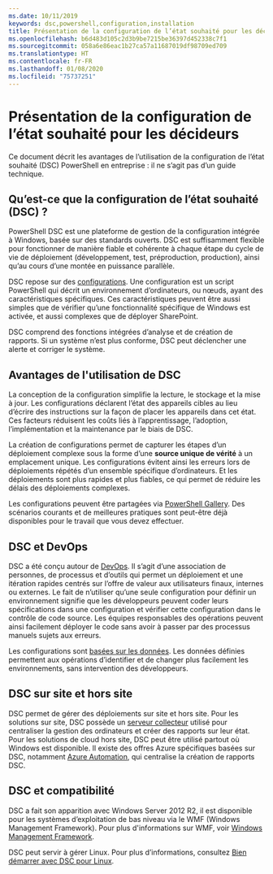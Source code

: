 ```yaml
---
ms.date: 10/11/2019
keywords: dsc,powershell,configuration,installation
title: Présentation de la configuration de l’état souhaité pour les décideurs
ms.openlocfilehash: b6d483d105c2d3b9be7215be36397d452338c7f1
ms.sourcegitcommit: 058a6e86eac1b27ca57a11687019df98709ed709
ms.translationtype: HT
ms.contentlocale: fr-FR
ms.lasthandoff: 01/08/2020
ms.locfileid: "75737251"
---
```

# <a name="desired-state-configuration-overview-for-decision-makers"></a>Présentation de la configuration de l’état souhaité pour les décideurs

Ce document décrit les avantages de l’utilisation de la configuration de l’état souhaité (DSC) PowerShell en entreprise : il ne s’agit pas d’un guide technique.

## <a name="what-is-dsc"></a>Qu’est-ce que la configuration de l’état souhaité (DSC) ?

PowerShell DSC est une plateforme de gestion de la configuration intégrée à Windows, basée sur des standards ouverts. DSC est suffisamment flexible pour fonctionner de manière fiable et cohérente à chaque étape du cycle de vie de déploiement (développement, test, préproduction, production), ainsi qu’au cours d’une montée en puissance parallèle.

DSC repose sur des [configurations](../configurations/configurations.md). Une configuration est un script PowerShell qui décrit un environnement d’ordinateurs, ou nœuds, ayant des caractéristiques spécifiques. Ces caractéristiques peuvent être aussi simples que de vérifier qu’une fonctionnalité spécifique de Windows est activée, et aussi complexes que de déployer SharePoint.

DSC comprend des fonctions intégrées d’analyse et de création de rapports. Si un système n’est plus conforme, DSC peut déclencher une alerte et corriger le système.

## <a name="benefits-of-using-dsc"></a>Avantages de l'utilisation de DSC

La conception de la configuration simplifie la lecture, le stockage et la mise à jour. Les configurations déclarent l’état des appareils cibles au lieu d’écrire des instructions sur la façon de placer les appareils dans cet état. Ces facteurs réduisent les coûts liés à l’apprentissage, l’adoption, l’implémentation et la maintenance par le biais de DSC.

La création de configurations permet de capturer les étapes d’un déploiement complexe sous la forme d’une **source unique de vérité** à un emplacement unique. Les configurations évitent ainsi les erreurs lors de déploiements répétés d’un ensemble spécifique d’ordinateurs. Et les déploiements sont plus rapides et plus fiables, ce qui permet de réduire les délais des déploiements complexes.

Les configurations peuvent être partagées via [PowerShell Gallery](https://powershellgallery.com). Des scénarios courants et de meilleures pratiques sont peut-être déjà disponibles pour le travail que vous devez effectuer.

## <a name="dsc-and-devops"></a>DSC et DevOps

DSC a été conçu autour de [DevOps](/archive/blogs/ashleymcglone/devops-for-n00bs-ie-windows-people-like-me). Il s’agit d’une association de personnes, de processus et d’outils qui permet un déploiement et une itération rapides centrés sur l’offre de valeur aux utilisateurs finaux, internes ou externes. Le fait de n’utiliser qu’une seule configuration pour définir un environnement signifie que les développeurs peuvent coder leurs spécifications dans une configuration et vérifier cette configuration dans le contrôle de code source. Les équipes responsables des opérations peuvent ainsi facilement déployer le code sans avoir à passer par des processus manuels sujets aux erreurs.

Les configurations sont [basées sur les données](../configurations/configData.md). Les données définies permettent aux opérations d’identifier et de changer plus facilement les environnements, sans intervention des développeurs.

## <a name="dsc-on-premises-and-off-premises"></a>DSC sur site et hors site

DSC permet de gérer des déploiements sur site et hors site. Pour les solutions sur site, DSC possède un [serveur collecteur](../pull-server/pullServer.md) utilisé pour centraliser la gestion des ordinateurs et créer des rapports sur leur état. Pour les solutions de cloud hors site, DSC peut être utilisé partout où Windows est disponible.
Il existe des offres Azure spécifiques basées sur DSC, notamment [Azure Automation](https://azure.microsoft.com/en-us/documentation/services/automation/), qui centralise la création de rapports DSC.

## <a name="dsc-and-compatibility"></a>DSC et compatibilité

DSC a fait son apparition avec Windows Server 2012 R2, il est disponible pour les systèmes d’exploitation de bas niveau via le WMF (Windows Management Framework). Pour plus d'informations sur WMF, voir [Windows Management Framework](/powershell/scripting/wmf/overview).

DSC peut servir à gérer Linux. Pour plus d’informations, consultez [Bien démarrer avec DSC pour Linux](../getting-started/lnxGettingStarted.md).
